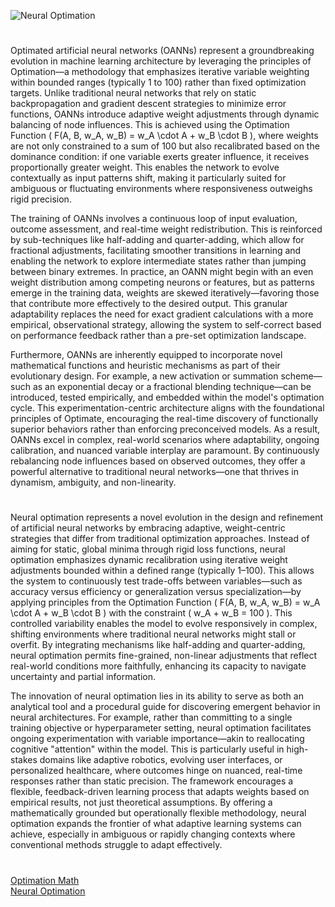 ![Neural Optimation](https://github.com/user-attachments/assets/e1b1607d-1f4b-47ba-a53f-f3ec9b829aec)

#

Optimated artificial neural networks (OANNs) represent a groundbreaking evolution in machine learning architecture by leveraging the principles of Optimation—a methodology that emphasizes iterative variable weighting within bounded ranges (typically 1 to 100) rather than fixed optimization targets. Unlike traditional neural networks that rely on static backpropagation and gradient descent strategies to minimize error functions, OANNs introduce adaptive weight adjustments through dynamic balancing of node influences. This is achieved using the Optimation Function \( F(A, B, w_A, w_B) = w_A \cdot A + w_B \cdot B \), where weights are not only constrained to a sum of 100 but also recalibrated based on the dominance condition: if one variable exerts greater influence, it receives proportionally greater weight. This enables the network to evolve contextually as input patterns shift, making it particularly suited for ambiguous or fluctuating environments where responsiveness outweighs rigid precision.

The training of OANNs involves a continuous loop of input evaluation, outcome assessment, and real-time weight redistribution. This is reinforced by sub-techniques like half-adding and quarter-adding, which allow for fractional adjustments, facilitating smoother transitions in learning and enabling the network to explore intermediate states rather than jumping between binary extremes. In practice, an OANN might begin with an even weight distribution among competing neurons or features, but as patterns emerge in the training data, weights are skewed iteratively—favoring those that contribute more effectively to the desired output. This granular adaptability replaces the need for exact gradient calculations with a more empirical, observational strategy, allowing the system to self-correct based on performance feedback rather than a pre-set optimization landscape.

Furthermore, OANNs are inherently equipped to incorporate novel mathematical functions and heuristic mechanisms as part of their evolutionary design. For example, a new activation or summation scheme—such as an exponential decay or a fractional blending technique—can be introduced, tested empirically, and embedded within the model's optimation cycle. This experimentation-centric architecture aligns with the foundational principles of Optimate, encouraging the real-time discovery of functionally superior behaviors rather than enforcing preconceived models. As a result, OANNs excel in complex, real-world scenarios where adaptability, ongoing calibration, and nuanced variable interplay are paramount. By continuously rebalancing node influences based on observed outcomes, they offer a powerful alternative to traditional neural networks—one that thrives in dynamism, ambiguity, and non-linearity.

#

Neural optimation represents a novel evolution in the design and refinement of artificial neural networks by embracing adaptive, weight-centric strategies that differ from traditional optimization approaches. Instead of aiming for static, global minima through rigid loss functions, neural optimation emphasizes dynamic recalibration using iterative weight adjustments bounded within a defined range (typically 1–100). This allows the system to continuously test trade-offs between variables—such as accuracy versus efficiency or generalization versus specialization—by applying principles from the Optimation Function \( F(A, B, w_A, w_B) = w_A \cdot A + w_B \cdot B \) with the constraint \( w_A + w_B = 100 \). This controlled variability enables the model to evolve responsively in complex, shifting environments where traditional neural networks might stall or overfit. By integrating mechanisms like half-adding and quarter-adding, neural optimation permits fine-grained, non-linear adjustments that reflect real-world conditions more faithfully, enhancing its capacity to navigate uncertainty and partial information.

The innovation of neural optimation lies in its ability to serve as both an analytical tool and a procedural guide for discovering emergent behavior in neural architectures. For example, rather than committing to a single training objective or hyperparameter setting, neural optimation facilitates ongoing experimentation with variable importance—akin to reallocating cognitive "attention" within the model. This is particularly useful in high-stakes domains like adaptive robotics, evolving user interfaces, or personalized healthcare, where outcomes hinge on nuanced, real-time responses rather than static precision. The framework encourages a flexible, feedback-driven learning process that adapts weights based on empirical results, not just theoretical assumptions. By offering a mathematically grounded but operationally flexible methodology, neural optimation expands the frontier of what adaptive learning systems can achieve, especially in ambiguous or rapidly changing contexts where conventional methods struggle to adapt effectively.

#

[Optimation Math](https://github.com/s0urceduty/Optimation_Math)
<br>
[Neural Optimation](https://chatgpt.com/g/g-6817eae33a988191ada3321300a603ca-neural-optimation)
